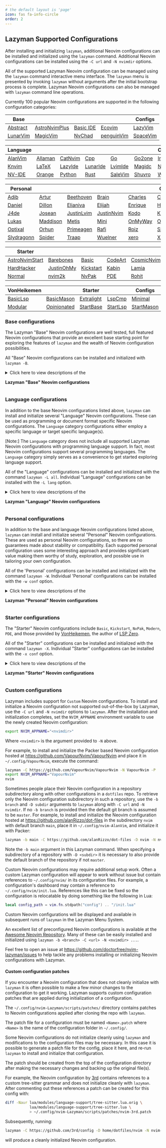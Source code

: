 ```yaml
---
# the default layout is 'page'
icon: fas fa-info-circle
order: 2
---
```


## Lazyman Supported Configurations

After installing and initializing `lazyman`, additional Neovim configurations
can be installed and initialized using the `lazyman` command. Additional Neovim
configurations can be installed using the `-C url` and `-N nvimdir` options.

All of the supported Lazyman Neovim configuration can be managed using
the `lazyman` command interactive menu interface. The `lazyman` menu is
presented by invoking `lazyman` without arguments after the initial
bootstrap process is complete. Lazyman Neovim configurations can
also be managed with `lazyman` command line operations.

Currently 100 popular Neovim configurations are supported in the
following configuration categories:

<!-- prettier-ignore -->
 **Base** |       |       |       | **Configs**
 -------- | ----- | ----- | ------| -----------
 [Abstract](https://github.com/doctorfree/nvim-lazyman/blob/main/info/Abstract.md) | [AstroNvimPlus](https://github.com/doctorfree/nvim-lazyman/blob/main/info/AstroNvimPlus.md) | [Basic IDE](https://github.com/doctorfree/nvim-lazyman/blob/main/info/BasicIde.md) | [Ecovim](https://github.com/doctorfree/nvim-lazyman/blob/main/info/Ecovim.md) | [LazyVim](https://github.com/doctorfree/nvim-lazyman/blob/main/info/LazyVim.md)
 [LunarVim](https://github.com/doctorfree/nvim-lazyman/blob/main/info/LunarVim.md) | [MagicVim](https://github.com/doctorfree/nvim-lazyman/blob/main/info/MagicVim.md) | [NvChad](https://github.com/doctorfree/nvim-lazyman/blob/main/info/NvChad.md) | [penguinVim](https://github.com/doctorfree/nvim-lazyman/blob/main/info/Penguin.md) | [SpaceVim](https://github.com/doctorfree/nvim-lazyman/blob/main/info/SpaceVim.md)

<!-- prettier-ignore -->
 **Language** |       |       |       |        |        | **Configs**
 ------------ | ----- | ----- | ----- | ------ | ------ | -----------
 [AlanVim](https://github.com/doctorfree/nvim-lazyman/blob/main/info/AlanVim.md) | [Allaman](https://github.com/doctorfree/nvim-lazyman/blob/main/info/Allaman.md) | [CatNvim](https://github.com/doctorfree/nvim-lazyman/blob/main/info/CatNvim.md) | [Cpp](https://github.com/doctorfree/nvim-lazyman/blob/main/info/Cpp.md) | [Go](https://github.com/doctorfree/nvim-lazyman/blob/main/info/Go.md) | [Go2one](https://github.com/doctorfree/nvim-lazyman/blob/main/info/Go2one.md) | [Insis](https://github.com/doctorfree/nvim-lazyman/blob/main/info/Insis.md)
 [Knvim](https://github.com/doctorfree/nvim-lazyman/blob/main/info/Knvim.md) | [LaTeX](https://github.com/doctorfree/nvim-lazyman/blob/main/info/LaTeX.md) | [LazyIde](https://github.com/doctorfree/nvim-lazyman/blob/main/info/LazyIde.md) | [LunarIde](https://github.com/doctorfree/nvim-lazyman/blob/main/info/LunarIde.md) | [LvimIde](https://github.com/doctorfree/nvim-lazyman/blob/main/info/LvimIde.md) | [Magidc](https://github.com/doctorfree/nvim-lazyman/blob/main/info/Magidc.md) | [Nv](https://github.com/doctorfree/nvim-lazyman/blob/main/info/Nv.md)
 [NV-IDE](https://github.com/doctorfree/nvim-lazyman/blob/main/info/NV-IDE.md) | [Orange](https://github.com/doctorfree/nvim-lazyman/blob/main/info/Orange.md) | [Python](https://github.com/doctorfree/nvim-lazyman/blob/main/info/Python.md) | [Rust](https://github.com/doctorfree/nvim-lazyman/blob/main/info/Rust.md) | [SaleVim](https://github.com/doctorfree/nvim-lazyman/blob/main/info/SaleVim.md) | [Shuvro](https://github.com/doctorfree/nvim-lazyman/blob/main/info/Shuvro.md) | [Webdev](https://github.com/doctorfree/nvim-lazyman/blob/main/info/Webdev.md)

<!-- prettier-ignore -->
 **Personal** |        |        |        |        | **Configs**
 ------------ | ------ | ------ | ------ | ------ | -----------
 [Adib](https://github.com/doctorfree/nvim-lazyman/blob/main/info/Adib.md) | [Artur](https://github.com/doctorfree/nvim-lazyman/blob/main/info/Artur.md) | [Beethoven](https://github.com/doctorfree/nvim-lazyman/blob/main/info/Beethoven.md) | [Brain](https://github.com/doctorfree/nvim-lazyman/blob/main/info/Brain.md) | [Charles](https://github.com/doctorfree/nvim-lazyman/blob/main/info/Charles.md) | [Craftzdog](https://github.com/doctorfree/nvim-lazyman/blob/main/info/Craftzdog.md)
 [Daniel](https://github.com/doctorfree/nvim-lazyman/blob/main/info/Daniel.md) | [Dillon](https://github.com/doctorfree/nvim-lazyman/blob/main/info/Dillon.md) | [Elianiva](https://github.com/doctorfree/nvim-lazyman/blob/main/info/Elianiva.md) | [Elijah](https://github.com/doctorfree/nvim-lazyman/blob/main/info/Elijah.md) | [Enrique](https://github.com/doctorfree/nvim-lazyman/blob/main/info/Enrique.md) | [Heiker](https://github.com/doctorfree/nvim-lazyman/blob/main/info/Heiker.md)
 [J4de](https://github.com/doctorfree/nvim-lazyman/blob/main/info/J4de.md) | [Josean](https://github.com/doctorfree/nvim-lazyman/blob/main/info/Josean.md) | [JustinLvim](https://github.com/doctorfree/nvim-lazyman/blob/main/info/JustinLvim.md) | [JustinNvim](https://github.com/doctorfree/nvim-lazyman/blob/main/info/JustinNvim.md) | [Kodo](https://github.com/doctorfree/nvim-lazyman/blob/main/info/Kodo.md) | [Kristijan](https://github.com/doctorfree/nvim-lazyman/blob/main/info/Kristijan.md)
 [Lukas](https://github.com/doctorfree/nvim-lazyman/blob/main/info/Lukas.md) | [Maddison](https://github.com/doctorfree/nvim-lazyman/blob/main/info/Maddison.md) | [Metis](https://github.com/doctorfree/nvim-lazyman/blob/main/info/Metis.md) | [Mini](https://github.com/doctorfree/nvim-lazyman/blob/main/info/Mini.md) | [OnMyWay](https://github.com/doctorfree/nvim-lazyman/blob/main/info/OnMyWay.md) | [ONNO](https://github.com/doctorfree/nvim-lazyman/blob/main/info/ONNO.md)
 [Optixal](https://github.com/doctorfree/nvim-lazyman/blob/main/info/Optixal.md) | [Orhun](https://github.com/doctorfree/nvim-lazyman/blob/main/info/Orhun.md) | [Primeagen](https://github.com/doctorfree/nvim-lazyman/blob/main/info/Primeagen.md) | [Rafi](https://github.com/doctorfree/nvim-lazyman/blob/main/info/Rafi.md) | [Roiz](https://github.com/doctorfree/nvim-lazyman/blob/main/info/Roiz.md) | [Simple](https://github.com/doctorfree/nvim-lazyman/blob/main/info/Simple.md)
 [Slydragonn](https://github.com/doctorfree/nvim-lazyman/blob/main/info/Slydragonn.md) | [Spider](https://github.com/doctorfree/nvim-lazyman/blob/main/info/Spider.md) | [Traap](https://github.com/doctorfree/nvim-lazyman/blob/main/info/Traap.md) | [Wuelner](https://github.com/doctorfree/nvim-lazyman/blob/main/info/Wuelner.md) | [xero](https://github.com/doctorfree/nvim-lazyman/blob/main/info/xero.md) | [Xiao](https://github.com/doctorfree/nvim-lazyman/blob/main/info/Xiao.md)

<!-- prettier-ignore -->
 **Starter** |       |       |       |       |        | **Configs**
 ----------- | ----- | ----- | ----- | ----- | ------ | -----------
 [AstroNvimStart](https://github.com/doctorfree/nvim-lazyman/blob/main/info/AstroNvimStart.md) | [Barebones](https://github.com/doctorfree/nvim-lazyman/blob/main/info/Barebones.md) | [Basic](https://github.com/doctorfree/nvim-lazyman/blob/main/info/Basic.md) | [CodeArt](https://github.com/doctorfree/nvim-lazyman/blob/main/info/CodeArt.md) | [CosmicNvim](https://github.com/doctorfree/nvim-lazyman/blob/main/info/Cosmic.md) | [Ember](https://github.com/doctorfree/nvim-lazyman/blob/main/info/Ember.md) | [Fennel](https://github.com/doctorfree/nvim-lazyman/blob/main/info/Fennel.md)
 [HardHacker](https://github.com/doctorfree/nvim-lazyman/blob/main/info/HardHacker.md) | [JustinOhMy](https://github.com/doctorfree/nvim-lazyman/blob/main/info/JustinOhMy.md) | [Kickstart](https://github.com/doctorfree/nvim-lazyman/blob/main/info/Kickstart.md) | [Kabin](https://github.com/doctorfree/nvim-lazyman/blob/main/info/Kabin.md) | [Lamia](https://github.com/doctorfree/nvim-lazyman/blob/main/info/Lamia.md) | [Micah](https://github.com/doctorfree/nvim-lazyman/blob/main/info/Micah.md) | [Modern](https://github.com/doctorfree/nvim-lazyman/blob/main/info/Modern.md)
 [Normal](https://github.com/doctorfree/nvim-lazyman/blob/main/info/Normal.md) | [nvim2k](https://github.com/doctorfree/nvim-lazyman/blob/main/info/2k.md) | [NvPak](https://github.com/doctorfree/nvim-lazyman/blob/main/info/NvPak.md) | [PDE](https://github.com/doctorfree/nvim-lazyman/blob/main/info/pde.md) | [Rohit](https://github.com/doctorfree/nvim-lazyman/blob/main/info/Rohit.md) | [Scratch](https://github.com/doctorfree/nvim-lazyman/blob/main/info/Scratch.md) | [SingleFile](https://github.com/doctorfree/nvim-lazyman/blob/main/info/SingleFile.md)

<!-- prettier-ignore -->
 **VonHeikemen** |       | **Starter** |       | **Configs**
 --------------- | ----- | ----------- | ----- | -----------
 [BasicLsp](https://github.com/doctorfree/nvim-lazyman/blob/main/info/BasicLsp.md) | [BasicMason](https://github.com/doctorfree/nvim-lazyman/blob/main/info/BasicMason.md) | [Extralight](https://github.com/doctorfree/nvim-lazyman/blob/main/info/Extralight.md) | [LspCmp](https://github.com/doctorfree/nvim-lazyman/blob/main/info/LspCmp.md) | [Minimal](https://github.com/doctorfree/nvim-lazyman/blob/main/info/Minimal.md)
 [Modular](https://github.com/doctorfree/nvim-lazyman/blob/main/info/Modular.md) | [Opinionated](https://github.com/doctorfree/nvim-lazyman/blob/main/info/Opinion.md) | [StartBase](https://github.com/doctorfree/nvim-lazyman/blob/main/info/StartBase.md) | [StartLsp](https://github.com/doctorfree/nvim-lazyman/blob/main/info/StartLsp.md) | [StartMason](https://github.com/doctorfree/nvim-lazyman/blob/main/info/StartMason.md)

### Base configurations

The Lazyman "Base" Neovim configurations are well tested, full featured Neovim
configurations that provide an excellent base starting point for exploring
the features of `lazyman` and the wealth of Neovim configuration possibilities.

All "Base" Neovim configurations can be installed and initialized with `lazyman -B`.

<details><summary>Click here to view descriptions of the

**Lazyman "Base" Neovim configurations**
</summary>

- [nvim-Lazyman](https://github.com/doctorfree/nvim-lazyman/blob/main/info/Lazyman.md)
  - See the [Installation section](https://lazyman.dev/install)
  - Installed and initialized by default
- [Abstract](https://github.com/doctorfree/nvim-lazyman/blob/main/info/Abstract.md)
  - Preconfigured Neovim as IDE (see <https://abstract-ide.github.io/site/>)
  - Install and initialize with `lazyman -g`
- [AstroNvimPlus](https://github.com/doctorfree/nvim-lazyman/blob/main/info/AstroNvimPlus.md)
  - Install and initialize with `lazyman -a`
  - An example [AstroNvim community](https://github.com/AstroNvim/astrocommunity) plugins configuration is added
- [Basic IDE](https://github.com/doctorfree/nvim-lazyman/blob/main/info/BasicIde.md)
  - Maintained by LunarVim, this is a descendent of "Neovim from Scratch"
  - All plugins are pinned to known working versions
  - Install and initialize with `lazyman -j`
- [Ecovim](https://github.com/doctorfree/nvim-lazyman/blob/main/info/Ecovim.md)
  - Install and initialize with `lazyman -e`
  - Tailored for frontend development with React and Vue.js
- [LazyVim](https://github.com/doctorfree/nvim-lazyman/blob/main/info/LazyVim.md)
  - The [LazyVim starter](https://github.com/LazyVim/starter) configuration
  - Install and initialize with `lazyman -l`
- [LunarVim](https://github.com/doctorfree/nvim-lazyman/blob/main/info/LunarVim.md)
  - Installs LunarVim plus the [IfCodingWereNatural custom user config](https://youtu.be/Qf9gfx7gWEY)
  - Install and initialize with `lazyman -v`
- [MagicVim](https://github.com/doctorfree/nvim-lazyman/blob/main/info/MagicVim.md)
  - Custom Neovim configuration designed to be light and fast
  - LSP, Treesitter & Code Completion all work out of the box
  - Auto install when you open a file type that doesn't have code completion for it yet
  - Uses Packer plugin manager, installs in `~/.config/nvim-MagicVim`
  - Install and initialize with `lazyman -m`
- [NvChad](https://github.com/doctorfree/nvim-lazyman/blob/main/info/NvChad.md)
  - Advanced [customization of NvChad](https://github.com/doctorfree/NvChad-custom)
  - Good [introductory video](https://youtu.be/Mtgo-nP_r8Y) to NvChad
  - Install and initialize with `lazyman -c`
- [penguinVim](https://github.com/doctorfree/nvim-lazyman/blob/main/info/Penguin.md)
  - Aims to provide a base configuration with beautiful UI and fast startup time
  - Install and initialize with `lazyman -o`
- [SpaceVim](https://github.com/doctorfree/nvim-lazyman/blob/main/info/SpaceVim.md)
  - SpaceVim started in December 2016, mature and well supported
  - Standard SpaceVim install uses `curl`:
    - `curl -sLf https://spacevim.org/install.sh | bash`
  - Lazyman custom SpaceVim configuration installed in `~/.SpaceVim.d/`
  - Install and initialize using Lazyman with `lazyman -s`

</details>

### Language configurations

In addition to the base Neovim configurations listed above, `lazyman` can
install and initialize several "Language" Neovim configurations. These can
be used as programming or document format specific Neovim configurations.
The `Language` category configurations either employ a specific language
or target specific language(s).

[Note:] The `Language` category does not include all supported Lazyman Neovim
configurations with programming language support. In fact, most Neovim
configurations support several programming languages. The `Language` category
simply serves as a convenience to get started exploring language support.

All of the "Language" configurations can be installed and initialized with
the command `lazyman -L all`. Individual "Language" configurations can be
installed with the `-L lang` option.

<details><summary>Click here to view descriptions of the

**Lazyman "Language" Neovim configurations**
</summary>

- [AlanVim](https://github.com/doctorfree/nvim-lazyman/blob/main/info/AlanVim.md)
  - Oriented toward Python development
  - Install and initialize with `lazyman -L AlanVim`
- [Allaman](https://github.com/doctorfree/nvim-lazyman/blob/main/info/Allaman.md)
  - One of the inspirations for `Lazyman`
  - Excellent support for Python, Golang, Rust, YAML, and more
  - Install and initialize with `lazyman -L Allaman`
- [CatNvim](https://github.com/doctorfree/nvim-lazyman/blob/main/info/CatNvim.md)
  - Included in the `Language` category as the configuration is written in `C`
  - Yes, this is a Neovim configuration written in the [C programming language](https://en.wikipedia.org/wiki/C_(programming_language))
  - `CatNvim` is a `LazyVim` based configuration
  - Install and initialize with `lazyman -L CatNvim`
- [Cpp](https://github.com/doctorfree/nvim-lazyman/blob/main/info/Cpp.md)
  - `NvChad` based Neovim config with C++ formatting, debugging, and diagnostics
  - Dreams of Code [video tutorial](https://youtu.be/lsFoZIg-oDs)
  - Install and initialize with `lazyman -L Cpp`
- [Go](https://github.com/doctorfree/nvim-lazyman/blob/main/info/Go.md)
  - `NvChad` based Neovim config with Go formatting, debugging, and diagnostics
  - Dreams of Code [video tutorial](https://youtu.be/i04sSQjd-qo)
  - Install and initialize with `lazyman -L Go`
- [Go2one](https://github.com/doctorfree/nvim-lazyman/blob/main/info/Go2one.md)
  - Neovim Go development environment that does not touch standard Neovim configuration folders
  - The `lazyman` install does not use the `go2one` script
  - Install and initialize with `lazyman -L Go2one`
- [Insis](https://github.com/doctorfree/nvim-lazyman/blob/main/info/Insis.md)
  - Out-of-the-box Neovim IDE solution with simple development environment setup
  - Install and initialize with `lazyman -L Insis`
- [Knvim](https://github.com/doctorfree/nvim-lazyman/blob/main/info/Knvim.md)
  - Targets Python, Bash, LaTeX, Markdown, and C/C++
  - See the [Knvim Config Cheat Sheet](https://github.com/knmac/knvim/blob/main/res/cheatsheet.md)
  - Install and initialize with `lazyman -L Knvim`
- [LaTeX](https://github.com/doctorfree/nvim-lazyman/blob/main/info/LaTeX.md)
  - Neovim configuration optimized for writing in LaTeX
  - Personal Neovim configuration of [Benjamin Brast-McKie](http://www.benbrastmckie.com)
  - Keymaps and more described in the configuration [Cheatsheet](https://github.com/benbrastmckie/.config/blob/master/CheatSheet.md)
  - Blog article by the author detailing [tools used by his configuration](http://www.benbrastmckie.com/tools#access)
  - [Video playlist](https://www.youtube.com/watch?v=_Ct2S65kpjQ&list=PLBYZ1xfnKeDRhCoaM4bTFrjCl3NKDBvqk) of tutorials on using this config for writing LaTeX in Neovim
  - Install and initialize with `lazyman -L LaTeX`
- [LazyIde](https://github.com/doctorfree/nvim-lazyman/blob/main/info/LazyIde.md)
  - LazyVim IDE config for Neovim
  - Install and initialize with `lazyman -L LazyIde`
- [LunarIde](https://github.com/doctorfree/nvim-lazyman/blob/main/info/LunarIde.md)
  - LunarVim config based on [Christian Chiarulli's](https://github.com/ChristianChiarulli/lvim)
  - Java, Python, Lua, Go, JavaScript, Typescript, React, and Rust IDE
  - Install and initialize with `lazyman -L LunarIde`
- [LvimIde](https://github.com/doctorfree/nvim-lazyman/blob/main/info/LvimIde.md)
  - Not to be confused with `LunarVim`, this is a standalone Neovim configuration
  - Modular configuration with LSP support for 60+ languages
  - Debug support for c, cpp, dart, elixir, go, haskell, java, javascript/typescript, lua, php, python, ruby, rust
  - Install and initialize with `lazyman -L LvimIde`
- [Magidc](https://github.com/doctorfree/nvim-lazyman/blob/main/info/Magidc.md)
  - Java, Python, Lua, and Rust IDE
  - Install and initialize with `lazyman -L Magidc`
- [Nv](https://github.com/doctorfree/nvim-lazyman/blob/main/info/Nv.md)
  - `LazyVim` based Neovim configuration
  - Andreas Gerlach develops smart farming tech and maintains the `Sway` edition of `Manjaro-arm`
  - Install and initialize with `lazyman -L Nv`
- [NV-IDE](https://github.com/doctorfree/nvim-lazyman/blob/main/info/NV-IDE.md)
  - Configuration oriented for web developers (rails, ruby, php, html, css, SCSS, javascript)
  - Install and initialize with `lazyman -L NV-IDE`
- [Orange](https://github.com/doctorfree/nvim-lazyman/blob/main/info/Orange.md)
  - Modern Neovim configuration for coding React and TypeScript
  - Install and initialize with `lazyman -L Orange`
- [Python](https://github.com/doctorfree/nvim-lazyman/blob/main/info/Python.md)
  - `NvChad` based Neovim config with Python formatting, debugging, and diagnostics
  - Dreams of Code [video tutorial](https://youtu.be/4BnVeOUeZxc)
  - These features are included in the Base `NvChad` custom add-on (`lazyman -c`)
  - Install and initialize `lazyman -L Python`
- [Rust](https://github.com/doctorfree/nvim-lazyman/blob/main/info/Rust.md)
  - `NvChad` based Neovim config with Rust formatting, debugging, and diagnostics
  - Dreams of Code [video tutorial](https://youtu.be/mh_EJhH49Ms)
  - Install and initialize with `lazyman -L Rust`
- [SaleVim](https://github.com/doctorfree/nvim-lazyman/blob/main/info/SaleVim.md)
  - `Salesforce` optimized IDE with custom features for editing `Apex`, `Visualforce`, and `Lightning` code
  - Install and initialize with `lazyman -L SaleVim`
- [Shuvro](https://github.com/doctorfree/nvim-lazyman/blob/main/info/Shuvro.md)
  - Significantly improved fork of [Abouzar Parvan's](https://github.com/abzcoding/lvim) advanced `LunarVim` config
  - Install and initialize with `lazyman -L Shuvro`
- [Webdev](https://github.com/doctorfree/nvim-lazyman/blob/main/info/Webdev.md)
  - LazyVim based config for web developers
  - JavaScript, Typescript, React, and Tailwind CSS support
  - Install and initialize with `lazyman -L Webdev`

</details>

### Personal configurations

In addition to the base and language Neovim configurations listed above,
`lazyman` can install and initialize several "Personal" Neovim configurations.
These are used as personal Neovim configurations, so there are no guarantees
made about stability or compatibility. Each supported personal configuration
uses some interesting approach and provides significant value making them worthy
of study, exploration, and possible use in tailoring your own configuration.

All of the 'Personal' configurations can be installed and initialized with
the command `lazyman -W`. Individual 'Personal' configurations can be
installed with the `-w conf` option.

<details><summary>Click here to view descriptions of the

**Lazyman "Personal" Neovim configurations**
</summary>

- [3rd](https://github.com/doctorfree/nvim-lazyman/blob/main/info/3rd.md)
  - `lazyman -w 3rd`
  - Patch in `~/.config/nvim-Lazyman/scripts/patches/nvim-3rd.patch` applied
  - Example [custom tree-sitter grammar](https://github.com/3rd/syslang)
- [Adib](https://github.com/doctorfree/nvim-lazyman/blob/main/info/Adib.md)
  - Personal Neovim configuration of Adib Hanna
  - Tips, distros, and configuration [demo video](https://youtu.be/8SVPOKZVaMU)
  - Install and initialize with `lazyman -w Adib`
- [Artur](https://github.com/doctorfree/nvim-lazyman/blob/main/info/Artur.md)
  - Personal Neovim configuration of Artur Gomes
  - Install and initialize with `lazyman -w Artur`
- [Beethoven](https://github.com/doctorfree/nvim-lazyman/blob/main/info/Beethoven.md)
  - Personal Neovim configuration of mechanical engineering student Alexander Vazquez
  - `lazyman -w Beethoven`
- [Brain](https://github.com/doctorfree/nvim-lazyman/blob/main/info/Brain.md)
  - Well structured personal config based on the [KISS](https://en.wikipedia.org/wiki/KISS_principle) principle
  - `lazyman -w Brain`
- [Charles](https://github.com/doctorfree/nvim-lazyman/blob/main/info/Charles.md)
  - Well structured lazy config with several setup scripts and a Wiki
  - Install and initialize with `lazyman -w Charles`
- [Craftzdog](https://github.com/doctorfree/nvim-lazyman/blob/main/info/Craftzdog.md)
  - Takuya Matsuyama's Neovim configuration
  - Install and initialize with `lazyman -w Craftzdog`
- [Daniel](https://github.com/doctorfree/nvim-lazyman/blob/main/info/Daniel.md)
  - `LunarVim` based config of Daniel Vera Gilliard
  - Install and initialize with `lazyman -w Daniel`
- [Dillon](https://github.com/doctorfree/nvim-lazyman/blob/main/info/Dillon.md)
  - Author of [tsc.nvim](https://github.com/dmmulroy/tsc.nvim), asynchronous TypeScript type-checking
  - Install and initialize with `lazyman -w Dillon`
- [Elianiva](https://github.com/doctorfree/nvim-lazyman/blob/main/info/Elianiva.md)
  - Personal Neovim configuration of Dicha Zelianivan Arkana
  - `lazyman -w Elianiva`
- [Elijah](https://github.com/doctorfree/nvim-lazyman/blob/main/info/Elijah.md)
  - Personal Neovim configuration of Elijah Manor
  - `lazyman -w Elijah`
- [Enrique](https://github.com/doctorfree/nvim-lazyman/blob/main/info/Enrique.md)
  - Personal Neovim configuration of Enrique Mejidas
  - `lazyman -w Enrique`
- [Kristijan](https://github.com/doctorfree/nvim-lazyman/blob/main/info/Kristijan.md)
  - Personal Neovim configuration of Kristijan Husak, author of several Neovim plugins including `orgmode` and `vim-dadbod-ui`
  - `lazyman -w Kristijan`
- [Heiker](https://github.com/doctorfree/nvim-lazyman/blob/main/info/Heiker.md)
  - Neovim config of Heiker Curiel, author of [lsp-zero](https://github.com/VonHeikemen/lsp-zero.nvim)
  - Install and initialize with `lazyman -w Heiker`
- [J4de](https://github.com/doctorfree/nvim-lazyman/blob/main/info/J4de.md)
  - Personal Neovim configuration of Jade Fox
  - `lazyman -w J4de`
- [Josean](https://github.com/doctorfree/nvim-lazyman/blob/main/info/Josean.md)
  - Josean Martinez [video tutorial](https://youtu.be/vdn_pKJUda8)
  - `lazyman -w Josean`
- [JustinLvim](https://github.com/doctorfree/nvim-lazyman/blob/main/info/JustinLvim.md)
  - LunarVim based Neovim configuration by Justin Angeles
  - Install and initialize with `lazyman -w JustinLvim`
- [JustinNvim](https://github.com/doctorfree/nvim-lazyman/blob/main/info/JustinNvim.md)
  - LazyVim based Neovim configuration by Justin Angeles
  - Justin has created a series of YouTube videos on configuring LazyVim
    - [Part 1 - Colorschemne](https://youtu.be/LznwxUSZz_8)
    - [Part 2 - Options](https://youtu.be/I4flypojhUk)
    - [Part 3 - Keymaps](https://youtu.be/Vc_5feJ9F5k)
    - [Part 4 - Final Thoughts](https://youtu.be/eRQHWeJ3D7I)
  - Install and initialize with `lazyman -w JustinNvim`
- [Kodo](https://github.com/doctorfree/nvim-lazyman/blob/main/info/Kodo.md)
  - Personal Neovim configuration of chadcat, a high school student with no life
  - `Kodo` is a Neovim configuration that looks good and is fast (startuptime < 0.035s)
  - Install and initialize with `lazyman -w Kodo`
- [Lukas](https://github.com/doctorfree/nvim-lazyman/blob/main/info/Lukas.md)
  - Packer based personal Neovim configuration of Lukas Reineke, author of many excellent Neovim plugins
  - Requires an externally installed `lua-language-server` and `efm-langserver`
  - Install and initialize with `lazyman -w Lukas`
- [Maddison](https://github.com/doctorfree/nvim-lazyman/blob/main/info/Maddison.md)
  - Personal Neovim configuration of Maddison Hellstrom
  - Author of `incline.nvim` floating statuslines, `SchemaStore.nvim` JSON schemas, `mapx.nvim` better keymaps
  - Install and initialize with `lazyman -w Maddison`
- [Metis](https://github.com/doctorfree/nvim-lazyman/blob/main/info/Metis.md)
  - Neovim config by the creator of `MetisLinux` and `Ewm`
  - Install and initialize with `lazyman -w Metis`
- [Mini](https://github.com/doctorfree/nvim-lazyman/blob/main/info/Mini.md)
  - Uses the [mini.nvim](https://github.com/echasnovski/mini.nvim) library
  - Personal configuration of the `mini.nvim` author
  - Install and initialize with `lazyman -M`
- [ONNO](https://github.com/doctorfree/nvim-lazyman/blob/main/info/ONNO.md)
  - One of the primary inspirations for Lazyman
  - Install and initialize with `lazyman -w ONNO`
- [OnMyWay](https://github.com/doctorfree/nvim-lazyman/blob/main/info/OnMyWay.md)
  - The personal Neovim configuration of Richard Ariza
  - Install and initialize with `lazyman -w OnMyWay`
- [Optixal](https://github.com/doctorfree/nvim-lazyman/blob/main/info/Optixal.md)
  - Hybrid Neovim config for developers with a functional yet aesthetic experience
  - Uses a combination of vimscript and lua with the `vim-plug` plugin manager
  - Install and initialize with `lazyman -w Optixal`
- [Orhun](https://github.com/doctorfree/nvim-lazyman/blob/main/info/Orhun.md)
  - Personal AstroNvim based Neovim configuration of open source developer Orhun Parmaksiz
  - Install and initialize with `lazyman -w Orhun`
- [Primeagen](https://github.com/doctorfree/nvim-lazyman/blob/main/info/Primeagen.md)
  - Packer based [config from scratch](https://youtu.be/w7i4amO_zaE) by ThePrimeagen"
  - Install and initialize with `lazyman -w Primeagen`
- [Rafi](https://github.com/doctorfree/nvim-lazyman/blob/main/info/Rafi.md)
  - [Extensible](https://github.com/rafi/vim-config#extending) Neovim configuration
  - Install and initialize with `lazyman -w Rafi`
- [Roiz](https://github.com/doctorfree/nvim-lazyman/blob/main/info/Roiz.md)
  - Just a random Neovim config found on Github, works well
  - Install and initialize with `lazyman -w Roiz`
- [Simple](https://github.com/doctorfree/nvim-lazyman/blob/main/info/Simple.md)
  - A remarkably effective Neovim configuration in only one small file
  - The author's [video description of this config](https://youtu.be/AzhSnM0uHvM)
  - Install and initialize with `lazyman -w Simple`
- [Slydragonn](https://github.com/doctorfree/nvim-lazyman/blob/main/info/Slydragonn.md)
  - [Introductory video](https://youtu.be/vkCnPdaRBE0)
  - `lazyman -w Slydragonn`
- [Spider](https://github.com/doctorfree/nvim-lazyman/blob/main/info/Spider.md)
  - AstroNvim based configuration with animated status bar and smooth scroll
  - [Introductory video](https://youtu.be/Lj6MZsKl9MU)
  - Install and initialize with `lazyman -w Spider`
- [Traap](https://github.com/doctorfree/nvim-lazyman/blob/main/info/Traap.md)
  - [Introductory video](https://youtu.be/aD9j6d9pgtc)
  - Install and initialize with `lazyman -w Traap`
- [Wuelner](https://github.com/doctorfree/nvim-lazyman/blob/main/info/Wuelner.md)
  - Wuelner's Neovim setup follows a well-defined philosophy governed by coherence and minimalism
  - Install and initialize with `lazyman -w Wuelner`
- [xero](https://github.com/doctorfree/nvim-lazyman/blob/main/info/xero.md)
  - personal neovim configuration of [xero harrison](https://x-e.ro/)
  - xero is a fine example, as are many here, of the unix greybeard
  - install and initialize with `lazyman -w xero`
- [Xiao](https://github.com/doctorfree/nvim-lazyman/blob/main/info/Xiao.md)
  - Personal Neovim configuration of XiaoZhang
  - Install and initialize with `lazyman -w Xiao`

</details>

### Starter configurations

The "Starter" Neovim configurations include `Basic`, `Kickstart`, `NvPak`,
`Modern`, `PDE`, and those provided by [VonHeikemen](https://github.com/VonHeikemen),
the author of [LSP Zero](https://github.com/VonHeikemen/lsp-zero.nvim).

All of the "Starter" configurations can be installed and initialized with
the command `lazyman -X`. Individual "Starter" configurations can be
installed with the `-x conf` option.

<details><summary>Click here to view descriptions of the

**Lazyman "Starter" Neovim configurations**
</summary>

- [AstroNvimStart](https://github.com/doctorfree/nvim-lazyman/blob/main/info/AstroNvimStart.md)
  - Default AstroNvim example configuration
  - Install and initialize with `lazyman -x AstroNvimStart`
- [Barebones](https://github.com/doctorfree/nvim-lazyman/blob/main/info/Barebones.md)
  - Starter bare bones LazyVim config by Traap with [video introduction](https://youtu.be/xpBoiTIiepc)
  - Install and initialize with `lazyman -x Barebones`
- [Basic](https://github.com/doctorfree/nvim-lazyman/blob/main/info/Basic.md)
  - Starter config by the author of NvChad with [video tutorial](https://youtube.com/playlist?list=PLYVQrj2EVSUL1NqYn3jsIVXG3U9eWaMcq)
  - Install and initialize with `lazyman -x Basic`
- [CodeArt](https://github.com/doctorfree/nvim-lazyman/blob/main/info/CodeArt.md)
  - Use Neovim as general purpose IDE
  - Install and initialize with `lazyman -x CodeArt`
- [CosmicNvim](https://github.com/doctorfree/nvim-lazyman/blob/main/info/Cosmic.md)
  - Install `Node.js`, `prettierd`, and `eslint_d`
  - Install and initialize with `lazyman -x Cosmic`
- [Ember](https://github.com/doctorfree/nvim-lazyman/blob/main/info/Ember.md)
  - Dan is a computer science student at Arizona State University
  - Install and initialize with `lazyman -x Ember`
- [Fennel](https://github.com/doctorfree/nvim-lazyman/blob/main/info/Fennel.md)
  - An opinionated configuration reminiscent of Doom-Emacs, written in Fennel
  - Install and initialize with `lazyman -x Fennel`
- [Kickstart](https://github.com/doctorfree/nvim-lazyman/blob/main/info/Kickstart.md)
  - Popular starting point, small, single file, well documented, modular
  - Install and initialize with `lazyman -k`
- [nvim2k](https://github.com/doctorfree/nvim-lazyman/blob/main/info/2k.md)
  - [Video walkthrough](https://youtu.be/WfhylGI_F-o)
  - Install and initialize with `lazyman -x 2k`
- [NvPak](https://github.com/doctorfree/nvim-lazyman/blob/main/info/NvPak.md)
  - PaK in Farsi means pure, something that is in its purest form
  - Install and initialize with `lazyman -x NvPak`
- [HardHacker](https://github.com/doctorfree/nvim-lazyman/blob/main/info/HardHacker.md)
  - A theme-driven modern Neovim configuration
  - Install and initialize with `lazyman -x HardHacker`
- [JustinOhMy](https://github.com/doctorfree/nvim-lazyman/blob/main/info/JustinOhMy.md)
  - Full featured starter LazyVim based Neovim configuration by Justin Angeles
  - Justin has created a [YouTube video](https://youtu.be/mpSuIfBKP-s) describing this config
  - Install and initialize with `lazyman -x JustinOhMy`
- [Modern](https://github.com/doctorfree/nvim-lazyman/blob/main/info/Modern.md)
  - Configure Neovim as a modernized development environment
  - Details described in [an excellent Medium article](https://alpha2phi.medium.com/modern-neovim-configuration-recipes-d68b16537698)
  - Install and initialize with `lazyman -x Modern`
- [PDE](https://github.com/doctorfree/nvim-lazyman/blob/main/info/pde.md)
  - Configure Neovim as a Personalized Development Environment (PDE)
  - Install and initialize with `lazyman -x pde`
- [Kabin](https://github.com/doctorfree/nvim-lazyman/blob/main/info/Kabin.md)
  - One of the AstroNvim "Black Belt" example advanced configurations
  - `lazyman -x Kabin`
- [Lamia](https://github.com/doctorfree/nvim-lazyman/blob/main/info/Lamia.md)
  - One of the AstroNvim "Black Belt" example advanced configurations
  - `lazyman -x Lamia`
- [Micah](https://github.com/doctorfree/nvim-lazyman/blob/main/info/Micah.md)
  - One of the AstroNvim "Black Belt" example advanced configurations
  - `lazyman -x Micah`
- [Normal](https://github.com/doctorfree/nvim-lazyman/blob/main/info/Normal.md)
  - Based on AstroNvim with additional features
  - Install and initialize with `lazyman -x Normal`
- [Rohit](https://github.com/doctorfree/nvim-lazyman/blob/main/info/Rohit.md)
  - Good example use of [mason-tool-installer](https://github.com/WhoIsSethDaniel/mason-tool-installer.nvim)
  - Install and initialize with `lazyman -x Rohit`
- [Scratch](https://github.com/doctorfree/nvim-lazyman/blob/main/info/Scratch.md)
  - Jumping-off point for new Neovim users or those who have declared config bankruptcy
  - Install and initialize with `lazyman -x Scratch`
- [SingleFile](https://github.com/doctorfree/nvim-lazyman/blob/main/info/SingleFile.md)
  - A clean, organized pre-configured Neovim configuration guide in a single `init.lua`
  - Install and initialize with `lazyman -x SingleFile`

#### VonHeikemen Starter configurations

- [BasicLsp](https://github.com/doctorfree/nvim-lazyman/blob/main/info/BasicLsp.md)
  - Example lua configuration showing one way to setup LSP servers without plugins
  - Install and initialize with `lazyman -x BasicLsp`
- [BasicMason](https://github.com/doctorfree/nvim-lazyman/blob/main/info/BasicMason.md)
  - Minimal setup with `mason.nvim`
  - Install and initialize with `lazyman -x BasicMason`
- [LspCmp](https://github.com/doctorfree/nvim-lazyman/blob/main/info/LspCmp.md)
  - Minimal setup with `nvim-lspconfig` and `nvim-cmp`
  - Install and initialize with `lazyman -x LspCmp`
- [Extralight](https://github.com/doctorfree/nvim-lazyman/blob/main/info/Extralight.md)
  - Single file lightweight configuration focused on providing basic features
  - Install and initialize with `lazyman -x Extralight`
- [Minimal](https://github.com/doctorfree/nvim-lazyman/blob/main/info/Minimal.md)
  - Small configuration without third party plugins
  - Install and initialize with `lazyman -x Minimal`
- [Modular](https://github.com/doctorfree/nvim-lazyman/blob/main/info/Modular.md)
  - Same as `StartMason` but everything is split in modules
  - Install and initialize with `lazyman -x Modular`
- [StartBase](https://github.com/doctorfree/nvim-lazyman/blob/main/info/StartBase.md)
  - Small configuration that includes a plugin manager
  - Install and initialize with `lazyman -x StartBase`
- [Opinionated](https://github.com/doctorfree/nvim-lazyman/blob/main/info/Opinion.md)
  - Includes a combination of popular plugins
  - Install and initialize with `lazyman -x Opinion`
- [StartLsp](https://github.com/doctorfree/nvim-lazyman/blob/main/info/StartLsp.md)
  - Configures the built-in LSP client with autocompletion, based on `Opinionated`
  - Install and initialize with `lazyman -x StartLsp`
- [StartMason](https://github.com/doctorfree/nvim-lazyman/blob/main/info/StartMason.md)
  - Same as `StartLsp` but uses [mason.nvim](https://github.com/williamboman/mason.nvim) to install language servers
  - Install and initialize with `lazyman -x StartMason`

</details>

### Custom configurations

Lazyman includes support for `Custom` Neovim configurations. To install and initialize
a Neovim configuration not supported out-of-the-box by Lazyman, use the `-C url` and
`-N nvimdir` options to `lazyman`. After the installation and initialization completes,
set the `NVIM_APPNAME` environment variable to use the newly created Neovim configuration:

```bash
export NVIM_APPNAME="<nvimdir>"
```

Where `<nvimdir>` is the argument provided to `-N` above.

For example, to install and initialize the Packer based Neovim configuration
hosted at <https://github.com/VapourNvim/VapourNvim> and place it in
`~/.config/VapourNvim`, execute the command:

```bash
lazyman -C https://github.com/VapourNvim/VapourNvim -N VapourNvim -P
export NVIM_APPNAME="VapourNvim"
nvim
```

Sometimes people place their Neovim configuration in a repository subdirectory
along with other configurations in a `dotfiles` repo. To retrieve only the
Neovim configuration subdirectory in such a repository, use the `-b branch`
and `-D subdir` arguments to `lazyman` along with `-C url` and `-N nvimdir`.
If no `-b branch` is provided then the default git branch is assumed to be
`master`. For example, to install and initialize the Neovim configuration
hosted at <https://github.com/alanRizzo/dot-files> in the subdirectory `nvim`
with default branch `main`, place it in `~/.config/nvim-AlanVim`, and
initialize it with Packer:

```bash
lazyman -b main -C https://github.com/alanRizzo/dot-files -D nvim -N nvim-AlanVim -P
```

Note the `-b main` argument in this Lazyman command. When specifying a
subdirectory of a repository with `-D <subdir>` it is necessary to also
provide the default branch of the repository if not `master`.

Custom Neovim configurations may require additional setup work. Often
a custom Lazyman configuration will appear to work without issue but
contain references to `~/.config/nvim/` in its configuration files. For
example, a configuration's dashboard may contain a reference to
`~/.config/nvim/init.lua`. References like this can be fixed so the
configuration is relocatable by doing something like the following in Lua:

```lua
local config_path = vim.fn.stdpath("config") .. "/init.lua"
```

Custom Neovim configurations will be displayed and available in subsequent
runs of `lazyman` in the Lazyman Menu System.

An excellent list of preconfigured Neovim configurations is available at the
[Awesome Neovim Repository](https://github.com/rockerBOO/awesome-neovim#preconfigured-configuration). Many of these can be easily installed and initialized using
`lazyman -b <branch> -C <url> -N <nvimdir> ...`.

Feel free to open an issue at
<https://github.com/doctorfree/nvim-lazyman/issues> to help tackle any problems
installing or initializing Neovim configurations with Lazyman.

#### Custom configuration patches

If you encounter a Neovim configuration that does not cleanly initialize
with `lazyman` it is often possible to make a few minor changes to the
configuration to get it working. Lazyman supports custom configuration
patches that are applied during initialization of a configuration.

The `~/.config/nvim-Lazyman/scripts/patches/` directory contains patches
to Neovim configurations applied after cloning the repo with `lazyman`.

The patch file for a configuration must be named `<Name>.patch` where
`<Name>` is the name of the configuration folder in `~/.config/`.

Some Neovim configurations do not initialize cleanly using `lazyman`
and modifications to the configuration files may be necessary. In this
case it is possible to generate a patch file for the config, place it
here, and re-run `lazyman` to install and initialize that configuration.

The patch should be created from the top of the configuration directory
after making the necessary changes and backing up the original file(s).

For example, the Neovim configuration by [3rd](https://github.com/3rd/config)
contains references to a custom tree-sitter grammar and does not initialize
cleanly with `lazyman`. After commenting out these references a patch can be
created for this config with:

```bash
diff -Naur lua/modules/language-support/tree-sitter.lua.orig \
           lua/modules/language-support/tree-sitter.lua \
           > ~/.config/nvim-Lazyman/scripts/patches/nvim-3rd.patch
```

Subsequently, running:

```bash
lazyman -C https://github.com/3rd/config -D home/dotfiles/nvim -N nvim-3rd
```

will produce a cleanly initialized Neovim configuration.

